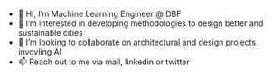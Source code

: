 - 👋 Hi, I’m Machine Learning Engineer @ DBF
- 👀 I’m interested in developing methodologies to design better and sustainable cities
- 💞️ I’m looking to collaborate on architectural and design projects invovling AI
- 📫 Reach out to me via mail, linkedin or twitter

<!---
dbf-user/dbf-user is a ✨ special ✨ repository because its `README.md` (this file) appears on your GitHub profile.
You can click the Preview link to take a look at your changes.
--->
